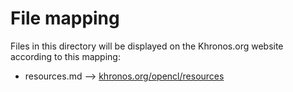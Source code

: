 # File mapping
Files in this directory will be displayed on the Khronos.org website according to this mapping:

* resources.md --> [khronos.org/opencl/resources](https://www.khronos.org/opencl/resources)

